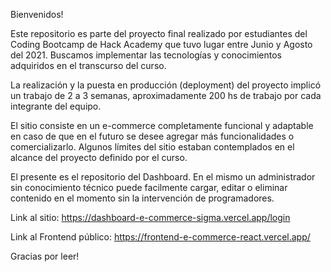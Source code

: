 Bienvenidos!

Este repositorio es parte del proyecto final realizado por estudiantes del Coding Bootcamp de Hack Academy que tuvo lugar entre Junio y Agosto del 2021.
Buscamos implementar las tecnologías y conocimientos adquiridos en el transcurso del curso.

La realización y la puesta en producción (deployment) del proyecto implicó un trabajo de 2 a 3 semanas, aproximadamente 200 hs de trabajo por cada integrante del equipo.

El sitio consiste en un e-commerce completamente funcional y adaptable en caso de que en el futuro se desee agregar más funcionalidades o comercializarlo. Algunos límites del sitio estaban contemplados en el alcance del proyecto definido por el curso.

El presente es el repositorio del Dashboard.
En el mismo un administrador sin conocimiento técnico puede facilmente cargar, editar o eliminar contenido en el momento sin la intervención de programadores.

Link al sitio:
https://dashboard-e-commerce-sigma.vercel.app/login

Link al Frontend público:
https://frontend-e-commerce-react.vercel.app/

Gracias por leer!
